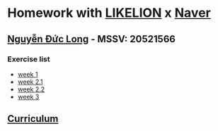 # Homework with [LIKELION](https://likelion.vn/) x [Naver](https://navercorp.vn/)

## [Nguyễn Đức Long](https://www.linkedin.com/in/duc-long-186469224/) - MSSV: 20521566
### Exercise list
-  [week 1](https://github.com/duclongdev/Springboot-with-LIKELION/tree/main/homework-week-1.2)
-  [week 2.1](https://github.com/duclongdev/Springboot-with-LIKELION/tree/main/homework-week-2.1)
-  [week 2.2](https://github.com/duclongdev/Springboot-with-LIKELION/tree/main/homework-week-2.2)
-  [week 3](https://github.com/duclongdev/Springboot-with-LIKELION/tree/main/project-1-week-3)

 ## [Curriculum](https://likelion.notion.site/63606600d4fe4f2f9c155189cc4a73bd?v=7f2e2d3a1c3d4a8f86e13957a384b32d)

